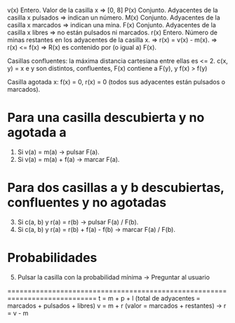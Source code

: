 v(x) Entero.   Valor de la casilla x => [0, 8]
P(x) Conjunto. Adyacentes de la casilla x pulsados => indican un número.
M(x) Conjunto. Adyacentes de la casilla x marcados => indican una mina.
F(x) Conjunto. Adyacentes de la casilla x libres   => no están pulsados ni marcados.
r(x) Entero.   Número de minas restantes en los adyacentes de la casilla x.
    => r(x) = v(x) - m(x).
    => r(x) <= f(x) => R(x) es contenido por (o igual a) F(x).

Casillas confluentes: la máxima distancia cartesiana entre ellas es <= 2.
c(x, y) = x e y son distintos, confluentes, F(x) contiene a F(y), y f(x) > f(y)

Casilla agotada x: f(x) = 0, r(x) = 0 (todos sus adyacentes están pulsados o marcados).

# Para una casilla descubierta y no agotada a
1) Si v(a) = m(a)        -> pulsar F(a).
2) Si v(a) = m(a) + f(a) -> marcar F(a).

# Para dos casillas a y b descubiertas, confluentes y no agotadas
3) Si c(a, b) y r(a) = r(b)               -> pulsar F(a) / F(b).
4) Si c(a, b) y r(a) = r(b) + f(a) - f(b) -> marcar F(a) / F(b).

# Probabilidades
5) Pulsar la casilla con la probabilidad mínima -> Preguntar al usuario



============================================================================
t = m + p + l (total de adyacentes = marcados + pulsados + libres)
v = m + r     (valor = marcados + restantes) -> r = v - m

